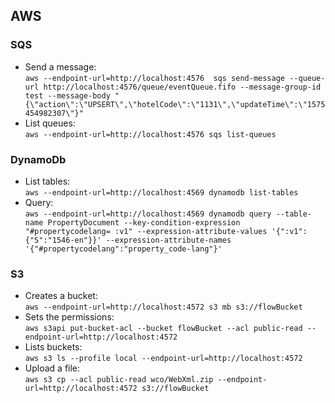 ## AWS
### SQS
- Send a message:  
`aws --endpoint-url=http://localhost:4576 
sqs send-message --queue-url http://localhost:4576/queue/eventQueue.fifo --message-group-id test --message-body "{\"action\":\"UPSERT\",\"hotelCode\":\"1131\",\"updateTime\":\"1575454982307\"}"`
- List queues:  
`aws --endpoint-url=http://localhost:4576 sqs list-queues`

### DynamoDb
- List tables:  
`aws --endpoint-url=http://localhost:4569 dynamodb list-tables`
- Query:  
`aws --endpoint-url=http://localhost:4569 dynamodb query --table-name PropertyDocument --key-condition-expression "#propertycodelang= :v1" --expression-attribute-values '{":v1":{"S":"1546-en"}}' --expression-attribute-names '{"#propertycodelang":"property_code-lang"}'`

### S3
- Creates a bucket:  
`aws --endpoint-url=http://localhost:4572 s3 mb s3://flowBucket`
- Sets the permissions:  
`aws s3api put-bucket-acl --bucket flowBucket --acl public-read --endpoint-url=http://localhost:4572`
- Lists buckets:  
`aws s3 ls --profile local --endpoint-url=http://localhost:4572`
- Upload a file:  
`aws s3 cp --acl public-read wco/WebXml.zip --endpoint-url=http://localhost:4572 s3://flowBucket`